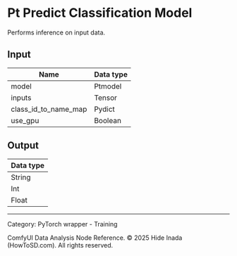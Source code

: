 # Pt Predict Classification Model
Performs inference on input data.

## Input
| Name | Data type |
|---|---|
| model | Ptmodel |
| inputs | Tensor |
| class_id_to_name_map | Pydict |
| use_gpu | Boolean |

## Output
| Data type |
|---|
| String |
| Int |
| Float |

<HR>
Category: PyTorch wrapper - Training

ComfyUI Data Analysis Node Reference. © 2025 Hide Inada (HowToSD.com). All rights reserved.
